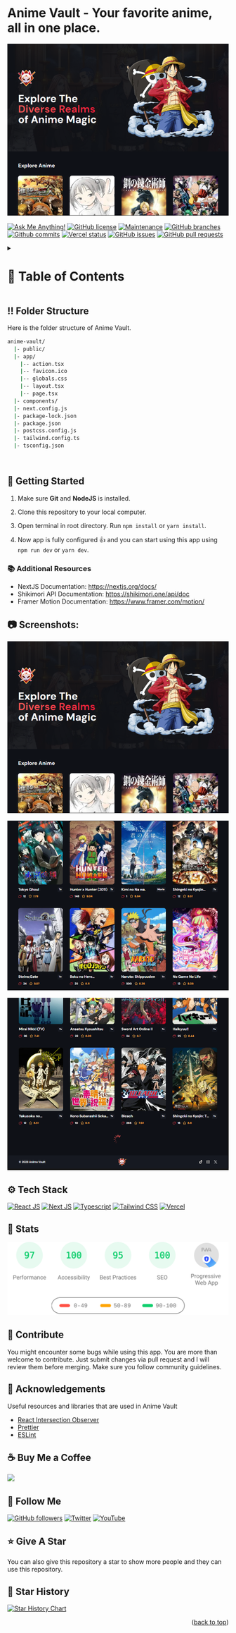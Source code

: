 <a name="readme-top"></a>

# Anime Vault - Your favorite anime, all in one place.

![Anime Vault - Your favorite anime, all in one place.](/.github/images/img_main.png "Anime Vault - Your favorite anime, all in one place.")

[![Ask Me Anything!](https://flat.badgen.net/static/Ask%20me/anything?icon=github&color=black&scale=1.01)](https://github.com/sanidhyy "Ask Me Anything!")
[![GitHub license](https://flat.badgen.net/github/license/sanidhyy/anime-vault?icon=github&color=black&scale=1.01)](https://github.com/sanidhyy/anime-vault/blob/main/LICENSE "GitHub license")
[![Maintenance](https://flat.badgen.net/static/Maintained/yes?icon=github&color=black&scale=1.01)](https://github.com/sanidhyy/anime-vault/commits/main "Maintenance")
[![GitHub branches](https://flat.badgen.net/github/branches/sanidhyy/anime-vault?icon=github&color=black&scale=1.01)](https://github.com/sanidhyy/anime-vault/branches "GitHub branches")
[![Github commits](https://flat.badgen.net/github/commits/sanidhyy/anime-vault?icon=github&color=black&scale=1.01)](https://github.com/sanidhyy/anime-vault/commits "Github commits")
[![Vercel status](https://img.shields.io/badge/Vercel-000000?style=for-the-badge&logo=vercel&logoColor=white)](https://animee-vault.vercel.app/ "Vercel status")
[![GitHub issues](https://flat.badgen.net/github/issues/sanidhyy/anime-vault?icon=github&color=black&scale=1.01)](https://github.com/sanidhyy/anime-vault/issues "GitHub issues")
[![GitHub pull requests](https://flat.badgen.net/github/prs/sanidhyy/anime-vault?icon=github&color=black&scale=1.01)](https://github.com/sanidhyy/anime-vault/pulls "GitHub pull requests")

<!-- Table of Contents -->
<details>

<summary>

# :notebook_with_decorative_cover: Table of Contents

</summary>

- [Folder Structure](#bangbang-folder-structure)
- [Getting Started](#toolbox-getting-started)
- [Screenshots](#camera-screenshots)
- [Tech Stack](#gear-tech-stack)
- [Stats](#wrench-stats)
- [Contribute](#raised_hands-contribute)
- [Acknowledgements](#gem-acknowledgements)
- [Buy Me a Coffee](#coffee-buy-me-a-coffee)
- [Follow Me](#rocket-follow-me)
- [Give A Star](#star-give-a-star)
- [Star History](#star2-star-history)
- [Give A Star](#star-give-a-star)

</details>

## :bangbang: Folder Structure

Here is the folder structure of Anime Vault.

```bash
anime-vault/
  |- public/
  |- app/
    |-- action.tsx
    |-- favicon.ico
    |-- globals.css
    |-- layout.tsx
    |-- page.tsx
  |- components/
  |- next.config.js
  |- package-lock.json
  |- package.json
  |- postcss.config.js
  |- tailwind.config.ts
  |- tsconfig.json
```

<br />

## :toolbox: Getting Started

1. Make sure **Git** and **NodeJS** is installed.

2. Clone this repository to your local computer.

3. Open terminal in root directory. Run `npm install` or `yarn install`.

4. Now app is fully configured :+1: and you can start using this app using `npm run dev` or `yarn dev`.

### :books: Additional Resources

- NextJS Documentation: https://nextjs.org/docs/
- Shikimori API Documentation: https://shikimori.one/api/doc
- Framer Motion Documentation: https://www.framer.com/motion/

## :camera: Screenshots:

![Modern Animations using Framer Motion](/.github/images/img1.png "Modern Animations using Framer Motion")

![Anime Showcase](/.github/images/img2.png "Anime Showcase")

![Infinite Scrolling](/.github/images/img3.png "Infinite Scrolling")

## :gear: Tech Stack

[![React JS](https://skillicons.dev/icons?i=react "React JS")](https://react.dev/ "React JS") [![Next JS](https://skillicons.dev/icons?i=next "Next JS")](https://nextjs.org/ "Next JS") [![Typescript](https://skillicons.dev/icons?i=ts "Typescript")](https://www.typescriptlang.org/ "Typescript") [![Tailwind CSS](https://skillicons.dev/icons?i=tailwind "Tailwind CSS")](https://tailwindcss.com/ "Tailwind CSS") [![Vercel](https://skillicons.dev/icons?i=vercel "Vercel")](https://vercel.app/ "Vercel")

## :wrench: Stats

[![Stats for this App](/.github/images/stats.svg "Stats for this App")](https://pagespeed-insights-svg.glitch.me/?url=https://animee-vault.vercel.app/ "Stats for this App")

## :raised_hands: Contribute

You might encounter some bugs while using this app. You are more than welcome to contribute. Just submit changes via pull request and I will review them before merging. Make sure you follow community guidelines.

## :gem: Acknowledgements

Useful resources and libraries that are used in Anime Vault

- [React Intersection Observer](https://react-intersection-observer.vercel.app/ "React Intersection Observer")
- [Prettier](https://prettier.io "Prettier")
- [ESLint](https://eslint.org "ESLint")

## :coffee: Buy Me a Coffee

[<img src="https://img.shields.io/badge/Buy_Me_A_Coffee-FFDD00?style=for-the-badge&logo=buy-me-a-coffee&logoColor=black" width="200" />](https://www.buymeacoffee.com/sanidhy "Buy me a Coffee")

## :rocket: Follow Me

[![GitHub followers](https://img.shields.io/github/followers/sanidhyy?style=social&label=Follow&maxAge=2592000)](https://github.com/sanidhyy "Follow Me")
[![Twitter](https://img.shields.io/twitter/url?style=social&url=https%3A%2F%2Ftwitter.com%2FTechnicalShubam)](https://twitter.com/intent/tweet?text=Wow:&url=https%3A%2F%2Fgithub.com%2Fsanidhyy%2Fmedical-chat-app "Tweet")
[![YouTube](https://img.shields.io/badge/YouTube-FF0000?style=for-the-badge&logo=youtube&logoColor=white)](https://www.youtube.com/channel/UCNAz_hUVBG2ZUN8TVm0bmYw "Subscribe my Channel")

## :star: Give A Star

You can also give this repository a star to show more people and they can use this repository.

## :star2: Star History

<a href="https://star-history.com/#sanidhyy/anime-vault&Timeline">
  <picture>
    <source media="(prefers-color-scheme: dark)" srcset="https://api.star-history.com/svg?repos=sanidhyy/anime-vault&type=Timeline&theme=dark" />
    <source media="(prefers-color-scheme: light)" srcset="https://api.star-history.com/svg?repos=sanidhyy/anime-vault&type=Timeline" />
    <img alt="Star History Chart" src="https://api.star-history.com/svg?repos=sanidhyy/anime-vault&type=Timeline" />
  </picture>
</a>

<br />
<p align="right">(<a href="#readme-top">back to top</a>)</p>

